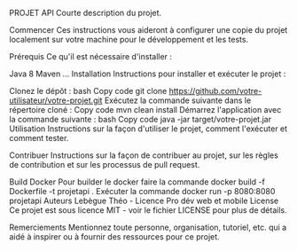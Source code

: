PROJET API
Courte description du projet.

Commencer
Ces instructions vous aideront à configurer une copie du projet localement sur votre machine pour le développement et les tests.

Prérequis
Ce qu'il est nécessaire d'installer :

Java 8
Maven
...
Installation
Instructions pour installer et exécuter le projet :

Clonez le dépôt :
bash
Copy code
git clone https://github.com/votre-utilisateur/votre-projet.git
Exécutez la commande suivante dans le répertoire cloné :
Copy code
mvn clean install
Démarrez l'application avec la commande suivante :
bash
Copy code
java -jar target/votre-projet.jar
Utilisation
Instructions sur la façon d'utiliser le projet, comment l'exécuter et comment tester.

Contribuer
Instructions sur la façon de contribuer au projet, sur les règles de contribution et sur les processus de pull request.

Build Docker
Pour builder le docker faire la commande docker build -f Dockerfile -t projetapi .
Exécuter la commande docker run -p 8080:8080 projetapi
Auteurs
Lebègue Théo - Licence Pro dév web et mobile
License
Ce projet est sous licence MIT - voir le fichier LICENSE pour plus de détails.

Remerciements
Mentionnez toute personne, organisation, tutoriel, etc. qui a aidé à inspirer ou à fournir des ressources pour ce projet.
